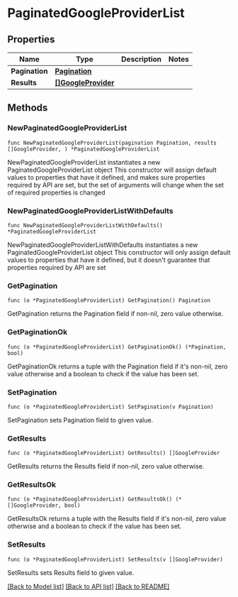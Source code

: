 # PaginatedGoogleProviderList

## Properties

Name | Type | Description | Notes
------------ | ------------- | ------------- | -------------
**Pagination** | [**Pagination**](Pagination.md) |  | 
**Results** | [**[]GoogleProvider**](GoogleProvider.md) |  | 

## Methods

### NewPaginatedGoogleProviderList

`func NewPaginatedGoogleProviderList(pagination Pagination, results []GoogleProvider, ) *PaginatedGoogleProviderList`

NewPaginatedGoogleProviderList instantiates a new PaginatedGoogleProviderList object
This constructor will assign default values to properties that have it defined,
and makes sure properties required by API are set, but the set of arguments
will change when the set of required properties is changed

### NewPaginatedGoogleProviderListWithDefaults

`func NewPaginatedGoogleProviderListWithDefaults() *PaginatedGoogleProviderList`

NewPaginatedGoogleProviderListWithDefaults instantiates a new PaginatedGoogleProviderList object
This constructor will only assign default values to properties that have it defined,
but it doesn't guarantee that properties required by API are set

### GetPagination

`func (o *PaginatedGoogleProviderList) GetPagination() Pagination`

GetPagination returns the Pagination field if non-nil, zero value otherwise.

### GetPaginationOk

`func (o *PaginatedGoogleProviderList) GetPaginationOk() (*Pagination, bool)`

GetPaginationOk returns a tuple with the Pagination field if it's non-nil, zero value otherwise
and a boolean to check if the value has been set.

### SetPagination

`func (o *PaginatedGoogleProviderList) SetPagination(v Pagination)`

SetPagination sets Pagination field to given value.


### GetResults

`func (o *PaginatedGoogleProviderList) GetResults() []GoogleProvider`

GetResults returns the Results field if non-nil, zero value otherwise.

### GetResultsOk

`func (o *PaginatedGoogleProviderList) GetResultsOk() (*[]GoogleProvider, bool)`

GetResultsOk returns a tuple with the Results field if it's non-nil, zero value otherwise
and a boolean to check if the value has been set.

### SetResults

`func (o *PaginatedGoogleProviderList) SetResults(v []GoogleProvider)`

SetResults sets Results field to given value.



[[Back to Model list]](../README.md#documentation-for-models) [[Back to API list]](../README.md#documentation-for-api-endpoints) [[Back to README]](../README.md)


